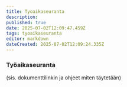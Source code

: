 ```yaml
---
title: Tyoaikaseuranta
description: 
published: true
date: 2025-07-02T12:09:47.459Z
tags: tyoaikaseuranta
editor: markdown
dateCreated: 2025-07-02T12:09:24.335Z
---
```


### Työaikaseuranta 

(sis. dokumenttilinkin ja ohjeet miten täytetään)